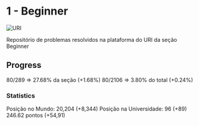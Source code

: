 # 1 - Beginner

![URI](https://dka575ofm4ao0.cloudfront.net/pages-transactional_logos/retina/9144/Rl1qxNZhT5u7Bii1tesO)

Repositório de problemas resolvidos na plataforma do URI da seção Beginner

## Progress

80/289 => 27.68% da seção (+1.68%)
80/2106 => 3.80% do total (+0.24%)

### Statistics

Posição no Mundo: 20,204 (+8,344)
Posição na Universidade: 96 (+89)
246.62 pontos (+54,91)